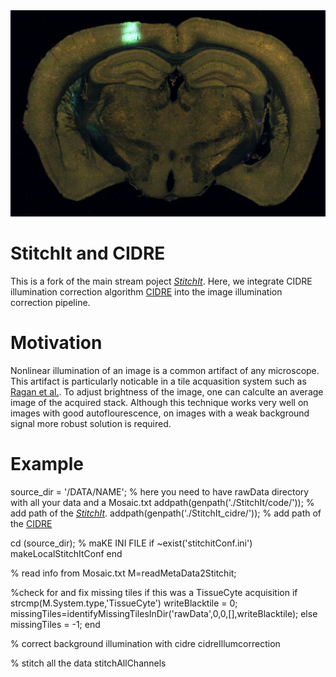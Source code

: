 <img src="https://github.com/BaselLaserMouse/StitchIt/blob/gh-pages/images/rgb_brain_example.jpg" />


# StitchIt and CIDRE

This is a fork of the main stream poject [*StitchIt*](https://github.com/BaselLaserMouse/StitchIt). Here, we integrate CIDRE illumination correction algorithm [CIDRE](https://github.com/Fouga/cidre) into the image illumination correction pipeline. 

# Motivation

Nonlinear illumination of an image is a common artifact of any microscope. This artifact is particularly noticable in a tile acquasition system such as [Ragan et al.](http://www.nature.com/nmeth/journal/v9/n3/abs/nmeth.1854.html). To adjust brightness of the image, one can calculte an average image of the acquired stack. Although this technique works very well on images with good autoflourescence, on images with a weak background signal more robust solution is required. 

# Example
source_dir = '/DATA/NAME'; % here you need to have rawData directory with all your data and a Mosaic.txt
addpath(genpath('./StitchIt/code/')); % add path of the [*StitchIt*](https://github.com/BaselLaserMouse/StitchIt).
addpath(genpath('./StitchIt_cidre/')); % add path of the [CIDRE](https://github.com/Fouga/cidre) 

cd (source_dir);
% maKE INI FILE
if ~exist('stitchitConf.ini')
    makeLocalStitchItConf
end

% read info from Mosaic.txt 
M=readMetaData2Stitchit;

%check for and fix missing tiles if this was a TissueCyte acquisition
if strcmp(M.System.type,'TissueCyte')
    writeBlacktile = 0;
	missingTiles=identifyMissingTilesInDir('rawData',0,0,[],writeBlacktile);
else
	missingTiles = -1;
end

% correct background illumination with cidre
cidreIllumcorrection


% stitch all the data
stitchAllChannels


